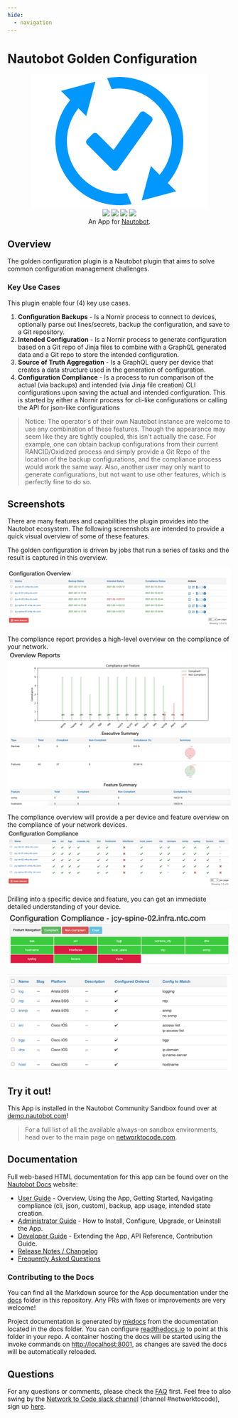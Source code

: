 ```yaml
---
hide:
  - navigation
---
```


# Nautobot Golden Configuration

<p align="center">
  <img src="images/icon-NautobotGoldenConfig.png" alt="Logo" class="logo">
  <br>
  <a href="https://github.com/nautobot/nautobot-plugin-golden-config/actions"><img src="https://github.com/nautobot/nautobot-plugin-golden-config/actions/workflows/ci.yml/badge.svg?branch=main"></a>
  <a href="https://nbatest-mm.readthedocs.io/projects/golden-config/en/latest/"><img src="https://readthedocs.org/projects/nbatest-gc/badge/"></a>
  <a href="https://pypi.org/project/nautobot-golden-config/"><img src="https://img.shields.io/pypi/v/nautobot-golden-config"></a>
  <a href="https://pypi.org/project/nautobot-golden-config/"><img src="https://img.shields.io/pypi/dm/nautobot-golden-config"></a>

  <br>
  An App for <a href="https://github.com/nautobot/nautobot">Nautobot</a>.
</p>

## Overview

The golden configuration plugin is a Nautobot plugin that aims to solve common configuration management challenges.

### Key Use Cases

This plugin enable four (4) key use cases.

1. **Configuration Backups** - Is a Nornir process to connect to devices, optionally parse out lines/secrets, backup the configuration, and save to a Git repository.
2. **Intended Configuration** - Is a Nornir process to generate configuration based on a Git repo of Jinja files to combine with a GraphQL generated data and a Git repo to store the intended configuration.
3. **Source of Truth Aggregation** - Is a GraphQL query per device that creates a data structure used in the generation of configuration.
4. **Configuration Compliance** - Is a process to run comparison of the actual (via backups) and intended (via Jinja file creation) CLI configurations upon saving the actual and intended configuration. This is started by either a Nornir process for cli-like configurations or calling the API for json-like configurations

>Notice: The operator's of their own Nautobot instance are welcome to use any combination of these features. Though the appearance may seem like they are tightly
coupled, this isn't actually the case. For example, one can obtain backup configurations from their current RANCID/Oxidized process and simply provide a Git Repo
of the location of the backup configurations, and the compliance process would work the same way. Also, another user may only want to generate configurations,
but not want to use other features, which is perfectly fine to do so.

## Screenshots

There are many features and capabilities the plugin provides into the Nautobot ecosystem. The following screenshots are intended to provide a quick visual overview of some of these features.

The golden configuration is driven by jobs that run a series of tasks and the result is captured in this overview.

![Overview](images/ss_golden-overview.png)

The compliance report provides a high-level overview on the compliance of your network.
![Compliance Report](images/ss_compliance-report.png)

The compliance overview will provide a per device and feature overview on the compliance of your network devices.
![Compliance Overview](images/ss_compliance-overview.png)

Drilling into a specific device and feature, you can get an immediate detailed understanding of your device.
![Compliance Device](images/ss_compliance-device.png)

![Compliance Rule](images/ss_compliance-rule.png)

## Try it out!

This App is installed in the Nautobot Community Sandbox found over at [demo.nautobot.com](https://demo.nautobot.com/)!

> For a full list of all the available always-on sandbox environments, head over to the main page on [networktocode.com](https://www.networktocode.com/nautobot/sandbox-environments/).

## Documentation

Full web-based HTML documentation for this app can be found over on the [Nautobot Docs](https://github.com/nautobot/nautobot-plugin-golden-config) website:

- [User Guide](user/app_overview.md) - Overview, Using the App, Getting Started, Navigating compliance (cli, json, custom), backup, app usage, intended state creation.
- [Administrator Guide](admin/admin_install/) - How to Install, Configure, Upgrade, or Uninstall the App.
- [Developer Guide](dev/dev_contributing/) - Extending the App, API Reference, Contribution Guide.
- [Release Notes / Changelog](admin/release_notes/)
- [Frequently Asked Questions](user/app_faq.md)

### Contributing to the Docs

You can find all the Markdown source for the App documentation under the [docs](docs/) folder in this repository. Any PRs with fixes or improvements are very welcome!

Project documentation is generated by [mkdocs](https://www.mkdocs.org/) from the documentation located in the docs folder. You can configure [readthedocs.io](https://readthedocs.io/) to point at this folder in your repo. A container hosting the docs will be started using the invoke commands on [http://localhost:8001](http://localhost:8001), as changes are saved the docs will be automatically reloaded.

## Questions

For any questions or comments, please check the [FAQ](user/app_faq.md) first. Feel free to also swing by the [Network to Code slack channel](https://networktocode.slack.com/) (channel #networktocode), sign up [here](http://slack.networktocode.com/).
